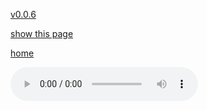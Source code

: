 [v0.0.6](https://github.com/littleflute/JamesTaylor/edit/master/Other%20covers/readme.md)

[show this page](https://littleflute.github.io/JamesTaylor/Other%20covers)

[home](..)



<audio controls id="player"> 
  <source src="https://littleflute.github.io/JamesTaylor/Other%20covers/cd/01_曲目 1.mp3" type="audio/mpeg">
Your browser does not support the audio element.
</audio>
<div id="xd"> 
</div>
<script>
var d = document.getElementById("xd"); 
var html = d.innerHTML; 

html += fNewBtn(1);
html += fNewBtn(2);
html += fNewBtn(3);
html += fNewBtn(4);
html += fNewBtn(5);
html += fNewBtn(6);
html += fNewBtn(7); 
 
d.innerHTML = html;

var p = document.getElementById("player");
function f(i)
{
    var s = "https://littleflute.github.io/JamesTaylor/Other%20covers/cd/";
    if(i<10) 
    {
    	s += "0";
    } 
    s += i;
    s += "_曲目 ";
    s += i;
    s += ".mp3";
    
	p.src = s; 
    p.play();
}
function fNewBtn(i)
{
	var rHTML = "";
    rHTML = "<button onclick='f(";
    rHTML += i;
    rHTML += ");'>";
    rHTML += i;
    rHTML += "</button>";
    return rHTML;
}
</script>



